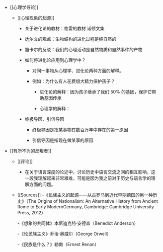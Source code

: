 - [[心理学导论]]
	 - [[心理现象的起源]]
		 - 关于进化论的教材：格雷的教材 诺顿文集

		 - 达尔文的观点：生物结构的进化过程是纯自然的

		 - 笛卡尔的反驳：我们的心理活动是自然物质和自然事件的产物

		 - 如何将进化论应用到心理学中？
			 - 对同一事物从心理学、进化论两种方面的解释。

			 - 例如：为什么有人花费很大精力保护孩子？
				 - 进化论的解释：因为孩子继承了我们 50% 的基因，保护它帮助基因传承

				 - 心理学的解释：

		 - 终极导因、引信导因
			 - 终极导因是指某事物在数百万年中存在的第一原因

			 - 引信导因是指现在做某事的原因

- [[有所不为的反叛者]]
	 - [[评论]]
		 - 在关于语言深度的论述中，讨论历史中语言交流之间的相互影响，这一段我理解起来非常艰难，可能是因为我之前对于历史与语言学的理解方面的问题。

	 - [[Sources]]
		 -《民族主义的起源——从古罗马到近代早期德国的另一种历史》（The Origins of Nationalism: An Alternative History from Ancient Rome to Early ModernGermany, Cambridge: Cambridge University Press, 2012）

		 -《想象的共同体》本尼迪克特·安德森（Benedict Anderson）

		 -《论民族主义》乔治·奥威尔（George Orwell）

		 -《民族是什么？》勒南（Ernest Renan）
